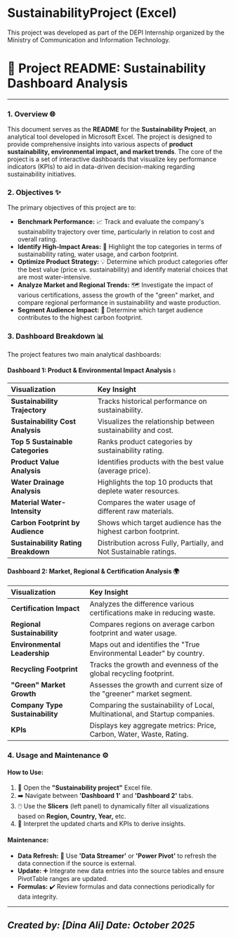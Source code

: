 # SustainabilityProject (Excel)
This project was developed as part of the DEPI Internship organized by the Ministry of Communication and Information Technology.

# 🌳 Project README: Sustainability Dashboard Analysis

---

### 1. Overview 🌐

This document serves as the **README** for the **Sustainability Project**, an analytical tool developed in Microsoft Excel. The project is designed to provide comprehensive insights into various aspects of **product sustainability, environmental impact, and market trends**. The core of the project is a set of interactive dashboards that visualize key performance indicators (KPIs) to aid in data-driven decision-making regarding sustainability initiatives.

### 2. Objectives ✨

The primary objectives of this project are to:

* **Benchmark Performance:** 📈 Track and evaluate the company's sustainability trajectory over time, particularly in relation to cost and overall rating.
* **Identify High-Impact Areas:** 🎯 Highlight the top categories in terms of sustainability rating, water usage, and carbon footprint.
* **Optimize Product Strategy:** 💡 Determine which product categories offer the best value (price vs. sustainability) and identify material choices that are most water-intensive.
* **Analyze Market and Regional Trends:** 🗺️ Investigate the impact of various certifications, assess the growth of the "green" market, and compare regional performance in sustainability and waste production.
* **Segment Audience Impact:** 👤 Determine which target audience contributes to the highest carbon footprint.

### 3. Dashboard Breakdown 📊

The project features two main analytical dashboards:

#### Dashboard 1: Product & Environmental Impact Analysis 💧

| Visualization | Key Insight |
| :--- | :--- |
| **Sustainability Trajectory** | Tracks historical performance on sustainability. |
| **Sustainability Cost Analysis** | Visualizes the relationship between sustainability and cost. |
| **Top 5 Sustainable Categories** | Ranks product categories by sustainability rating. |
| **Product Value Analysis** | Identifies products with the best value (average price). |
| **Water Drainage Analysis** | Highlights the top 10 products that deplete water resources. |
| **Material Water-Intensity** | Compares the water usage of different raw materials. |
| **Carbon Footprint by Audience** | Shows which target audience has the highest carbon footprint. |
| **Sustainability Rating Breakdown** | Distribution across Fully, Partially, and Not Sustainable ratings. |

#### Dashboard 2: Market, Regional & Certification Analysis 🌍

| Visualization | Key Insight |
| :--- | :--- |
| **Certification Impact** | Analyzes the difference various certifications make in reducing waste. |
| **Regional Sustainability** | Compares regions on average carbon footprint and water usage. |
| **Environmental Leadership** | Maps out and identifies the "True Environmental Leader" by country. |
| **Recycling Footprint** | Tracks the growth and evenness of the global recycling footprint. |
| **"Green" Market Growth** | Assesses the growth and current size of the "greener" market segment. |
| **Company Type Sustainability** | Comparing the sustainability of Local, Multinational, and Startup companies. |
| **KPIs** | Displays key aggregate metrics: Price, Carbon, Water, Waste, Rating. |

### 4. Usage and Maintenance ⚙️

#### How to Use:

1.  📂 Open the **"Sustainability project"** Excel file.
2.  ➡️ Navigate between **'Dashboard 1'** and **'Dashboard 2'** tabs.
3.  🖱️ Use the **Slicers** (left panel) to dynamically filter all visualizations based on **Region, Country, Year,** etc.
4.  🧠 Interpret the updated charts and KPIs to derive insights.

#### Maintenance:

* **Data Refresh:** 🔄 Use **'Data Streamer'** or **'Power Pivot'** to refresh the data connection if the source is external.
* **Update:** ➕ Integrate new data entries into the source tables and ensure PivotTable ranges are updated.
* **Formulas:** ✔️ Review formulas and data connections periodically for data integrity.

---
*Created by: [Dina Ali]*
*Date: October 2025*
---
